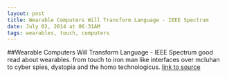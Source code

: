 ```yaml
---
layout: post
title: Wearable Computers Will Transform Language - IEEE Spectrum
date: July 02, 2014 at 06:31AM
tags: wearables, touch, computers
---
```

##Wearable Computers Will Transform Language - IEEE Spectrum
good read about wearables. from touch to iron man like interfaces over mcluhan to cyber spies, dystopia and the homo technologicus.
[link to source](http://ift.tt/1kgdqhK) 
